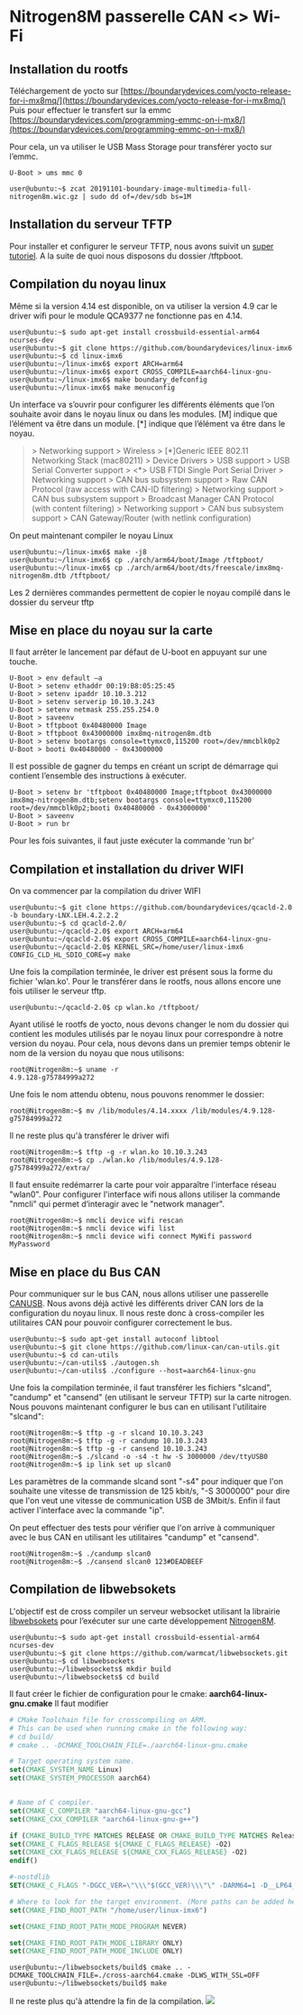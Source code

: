 # Nitrogen8M passerelle CAN <> Wi-Fi

## Installation du rootfs
Téléchargement de yocto sur [https://boundarydevices.com/yocto-release-for-i-mx8mq/](https://boundarydevices.com/yocto-release-for-i-mx8mq/)
Puis pour effectuer le transfert sur la emmc [https://boundarydevices.com/programming-emmc-on-i-mx8/](https://boundarydevices.com/programming-emmc-on-i-mx8/)

Pour cela, un va utiliser le USB Mass Storage pour transférer yocto sur l’emmc.
```shell
U-Boot > ums mmc 0
```
```shell
user@ubuntu:~$ zcat 20191101-boundary-image-multimedia-full-nitrogen8m.wic.gz | sudo dd of=/dev/sdb bs=1M
```

## Installation du serveur TFTP
Pour installer et configurer le serveur TFTP, nous avons suivit un [super tutoriel](https://mohammadthalif.wordpress.com/2010/03/05/installing-and-testing-tftpd-in-ubuntudebian/).
A la suite de quoi nous disposons du dossier /tftpboot.

## Compilation du noyau linux

Même si la version 4.14 est disponible, on va utiliser la version 4.9 car le driver wifi pour le module QCA9377 ne fonctionne pas en 4.14.

```shell
user@ubuntu:~$ sudo apt-get install crossbuild-essential-arm64 ncurses-dev
user@ubuntu:~$ git clone https://github.com/boundarydevices/linux-imx6
user@ubuntu:~$ cd linux-imx6
user@ubuntu:~/linux-imx6$ export ARCH=arm64
user@ubuntu:~/linux-imx6$ export CROSS_COMPILE=aarch64-linux-gnu-
user@ubuntu:~/linux-imx6$ make boundary_defconfig
user@ubuntu:~/linux-imx6$ make menuconfig
```
Un interface va s’ouvrir pour configurer les différents éléments que l’on souhaite avoir dans le noyau linux ou dans les modules. [M] indique que l’élément va être dans un module. [*] indique que l’élément va être dans le noyau.
> \> Networking support > Wireless > [*]Generic IEEE 802.11 Networking Stack (mac80211)
> \> Device Drivers > USB support > USB Serial Converter support > <\*>  USB FTDI Single Port Serial Driver
>  \> Networking support > CAN bus subsystem support > Raw CAN Protocol (raw access with CAN-ID filtering)
>  \> Networking support > CAN bus subsystem support > Broadcast Manager CAN Protocol (with content filtering)
>  \> Networking support > CAN bus subsystem support > CAN Gateway/Router (with netlink configuration)

On peut maintenant compiler le noyau Linux
```shell
user@ubuntu:~/linux-imx6$ make -j8
user@ubuntu:~/linux-imx6$ cp ./arch/arm64/boot/Image /tftpboot/
user@ubuntu:~/linux-imx6$ cp ./arch/arm64/boot/dts/freescale/imx8mq-nitrogen8m.dtb /tftpboot/
```
Les 2 dernières commandes permettent de copier le noyau compilé dans le dossier du serveur tftp

## Mise en place du noyau sur la carte
Il faut arrêter le lancement par défaut de U-boot en appuyant sur une touche.

```shell
U-Boot > env default –a
U-Boot > setenv ethaddr 00:19:B8:05:25:45
U-Boot > setenv ipaddr 10.10.3.212
U-Boot > setenv serverip 10.10.3.243
U-Boot > setenv netmask 255.255.254.0
U-Boot > saveenv
U-Boot > tftpboot 0x40480000 Image
U-Boot > tftpboot 0x43000000 imx8mq-nitrogen8m.dtb
U-Boot > setenv bootargs console=ttymxc0,115200 root=/dev/mmcblk0p2
U-Boot > booti 0x40480000 - 0x43000000
```
Il est possible de gagner du temps en créant un script de démarrage qui contient l’ensemble des instructions à exécuter.
```shell
U-Boot > setenv br 'tftpboot 0x40480000 Image;tftpboot 0x43000000 imx8mq-nitrogen8m.dtb;setenv bootargs console=ttymxc0,115200 root=/dev/mmcblk0p2;booti 0x40480000 - 0x43000000'
U-Boot > saveenv
U-Boot > run br
```
Pour les fois suivantes, il faut juste exécuter la commande ‘run br’

## Compilation et installation du driver WIFI
On va commencer par la compilation du driver WIFI
```shell
user@ubuntu:~$ git clone https://github.com/boundarydevices/qcacld-2.0 -b boundary-LNX.LEH.4.2.2.2
user@ubuntu:~$ cd qcacld-2.0/
user@ubuntu:~/qcacld-2.0$ export ARCH=arm64
user@ubuntu:~/qcacld-2.0$ export CROSS_COMPILE=aarch64-linux-gnu-
user@ubuntu:~/qcacld-2.0$ KERNEL_SRC=/home/user/linux-imx6 CONFIG_CLD_HL_SDIO_CORE=y make
```
Une fois la compilation terminée, le driver est présent sous la forme du fichier 'wlan.ko'. Pour le transférer dans le rootfs, nous allons encore une fois utiliser le serveur tftp.
```shell
user@ubuntu:~/qcacld-2.0$ cp wlan.ko /tftpboot/
```
Ayant utilisé le rootfs de yocto, nous devons changer le nom du dossier qui contient les modules utilisés par le noyau linux pour correspondre à notre version du noyau.
Pour cela, nous devons dans un premier temps obtenir le nom de la version du noyau que nous utilisons:
```shell
root@Nitrogen8m:~$ uname -r
4.9.128-g75784999a272
```
Une fois le nom attendu obtenu, nous pouvons renommer le dossier:
```shell
root@Nitrogen8m:~$ mv /lib/modules/4.14.xxxx /lib/modules/4.9.128-g75784999a272
``` 
Il ne reste plus qu'à transférer le driver wifi 
```shell
root@Nitrogen8m:~$ tftp -g -r wlan.ko 10.10.3.243
root@Nitrogen8m:~$ cp ./wlan.ko /lib/modules/4.9.128-g75784999a272/extra/
``` 
Il faut ensuite redémarrer la carte pour voir apparaître l'interface réseau "wlan0". Pour configurer l'interface wifi nous allons utiliser la commande "nmcli" qui permet d’interagir avec le "network manager".
```shell
root@Nitrogen8m:~$ nmcli device wifi rescan
root@Nitrogen8m:~$ nmcli device wifi list
root@Nitrogen8m:~$ nmcli device wifi connect MyWifi password MyPassword
```
## Mise en place du Bus CAN
Pour communiquer sur le bus CAN, nous allons utiliser une passerelle [CANUSB](https://www.kanda.com/products/Lawicel/CANUSB.html). Nous avons déjà activé les différents driver CAN lors de la configuration du noyau linux. Il nous reste donc à cross-compiler les utilitaires CAN pour pouvoir configurer correctement le bus.
```shell
user@ubuntu:~$ sudo apt-get install autoconf libtool
user@ubuntu:~$ git clone https://github.com/linux-can/can-utils.git
user@ubuntu:~$ cd can-utils
user@ubuntu:~/can-utils$ ./autogen.sh
user@ubuntu:~/can-utils$ ./configure --host=aarch64-linux-gnu
```
Une fois la compilation terminée, il faut transférer les fichiers "slcand", "candump" et "cansend" (en utilisant le serveur TFTP) sur la carte nitrogen. 
Nous pouvons maintenant configurer le bus can en utilisant l'utilitaire "slcand":
```shell
root@Nitrogen8m:~$ tftp -g -r slcand 10.10.3.243
root@Nitrogen8m:~$ tftp -g -r candump 10.10.3.243
root@Nitrogen8m:~$ tftp -g -r cansend 10.10.3.243
root@Nitrogen8m:~$ ./slcand -o -s4 -t hw -S 3000000 /dev/ttyUSB0
root@Nitrogen8m:~$ ip link set up slcan0
``` 
Les paramètres de la commande slcand sont "-s4" pour indiquer que l'on souhaite une vitesse de transmission de 125 kbit/s, "-S 3000000" pour dire que l'on veut une vitesse de communication USB de 3Mbit/s. Enfin il faut activer l'interface avec la commande "ip".

On peut effectuer des tests pour vérifier que l'on arrive à communiquer avec le bus CAN en utilisant les utilitaires "candump" et "cansend".
```shell
root@Nitrogen8m:~$ ./candump slcan0
root@Nitrogen8m:~$ ./cansend slcan0 123#DEADBEEF
``` 
## Compilation de libwebsokets

L'objectif est de cross compiler un serveur websocket utilisant la librairie [libwebsokets](https://github.com/warmcat/libwebsockets) pour l’exécuter sur une carte développement [Nitrogen8M](https://boundarydevices.com/product/nitrogen8m/).

```shell
user@ubuntu:~$ sudo apt-get install crossbuild-essential-arm64 ncurses-dev
user@ubuntu:~$ git clone https://github.com/warmcat/libwebsockets.git
user@ubuntu:~$ cd libwebsockets
user@ubuntu:~/libwebsockets$ mkdir build
user@ubuntu:~/libwebsockets$ cd build
```
Il faut créer le fichier de configuration pour le cmake: **aarch64-linux-gnu.cmake**
Il faut modifier 
```CMake
# CMake Toolchain file for crosscompiling on ARM.
# This can be used when running cmake in the following way:
# cd build/
# cmake .. -DCMAKE_TOOLCHAIN_FILE=./aarch64-linux-gnu.cmake

# Target operating system name.
set(CMAKE_SYSTEM_NAME Linux)
set(CMAKE_SYSTEM_PROCESSOR aarch64)


# Name of C compiler.
set(CMAKE_C_COMPILER "aarch64-linux-gnu-gcc")
set(CMAKE_CXX_COMPILER "aarch64-linux-gnu-g++")

if (CMAKE_BUILD_TYPE MATCHES RELEASE OR CMAKE_BUILD_TYPE MATCHES Release OR CMAKE_BUILD_TYPE MATCHES release)
set(CMAKE_C_FLAGS_RELEASE ${CMAKE_C_FLAGS_RELEASE} -O2)
set(CMAKE_CXX_FLAGS_RELEASE ${CMAKE_CXX_FLAGS_RELEASE} -O2)
endif()

#-nostdlib
SET(CMAKE_C_FLAGS "-DGCC_VER=\"\\\"$(GCC_VER)\\\"\" -DARM64=1 -D__LP64__=1 -Os -g3 -fpie -mstrict-align -DOPTEE_DEV_KIT=../../../../out/arm-plat-hikey/export-ta_arm64/include -I../../../../lib/libutee/include -fPIC -ffunction-sections -fdata-sections -I../../../../core/include" CACHE STRING "" FORCE)

# Where to look for the target environment. (More paths can be added here)
set(CMAKE_FIND_ROOT_PATH "/home/user/linux-imx6")

set(CMAKE_FIND_ROOT_PATH_MODE_PROGRAM NEVER)

set(CMAKE_FIND_ROOT_PATH_MODE_LIBRARY ONLY)
set(CMAKE_FIND_ROOT_PATH_MODE_INCLUDE ONLY)
```

```shell
user@ubuntu:~/libwebsockets/build$ cmake .. -DCMAKE_TOOLCHAIN_FILE=./cross-aarch64.cmake -DLWS_WITH_SSL=OFF
user@ubuntu:~/libwebsockets/build$ make
```
Il ne reste plus qu'à attendre la fin de la compilation.
![](https://lh3.googleusercontent.com/fNW79bmHwaT3bNmBuQoCa88_g3S0UaDPd8tWC7rsy8bXDw-crZDfREevy-KIk4x5hRt_-4JwT4YifkKE9iRnDe8OrTC10WKxn9kFwVCQ9Nkw8QBsTbWVhJcgEV3WaeOnbxs_kp6n)
